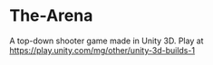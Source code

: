 # The-Arena
A top-down shooter game made in Unity 3D. Play at https://play.unity.com/mg/other/unity-3d-builds-1
